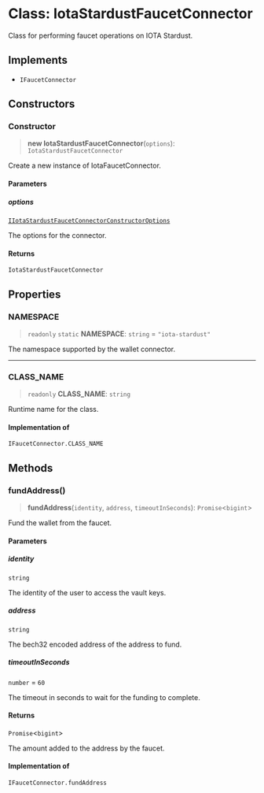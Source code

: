 # Class: IotaStardustFaucetConnector

Class for performing faucet operations on IOTA Stardust.

## Implements

- `IFaucetConnector`

## Constructors

### Constructor

> **new IotaStardustFaucetConnector**(`options`): `IotaStardustFaucetConnector`

Create a new instance of IotaFaucetConnector.

#### Parameters

##### options

[`IIotaStardustFaucetConnectorConstructorOptions`](../interfaces/IIotaStardustFaucetConnectorConstructorOptions.md)

The options for the connector.

#### Returns

`IotaStardustFaucetConnector`

## Properties

### NAMESPACE

> `readonly` `static` **NAMESPACE**: `string` = `"iota-stardust"`

The namespace supported by the wallet connector.

***

### CLASS\_NAME

> `readonly` **CLASS\_NAME**: `string`

Runtime name for the class.

#### Implementation of

`IFaucetConnector.CLASS_NAME`

## Methods

### fundAddress()

> **fundAddress**(`identity`, `address`, `timeoutInSeconds`): `Promise`\<`bigint`\>

Fund the wallet from the faucet.

#### Parameters

##### identity

`string`

The identity of the user to access the vault keys.

##### address

`string`

The bech32 encoded address of the address to fund.

##### timeoutInSeconds

`number` = `60`

The timeout in seconds to wait for the funding to complete.

#### Returns

`Promise`\<`bigint`\>

The amount added to the address by the faucet.

#### Implementation of

`IFaucetConnector.fundAddress`
